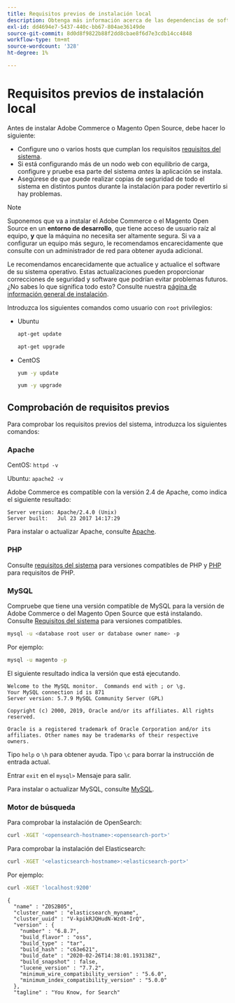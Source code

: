 ```yaml
---
title: Requisitos previos de instalación local
description: Obtenga más información acerca de las dependencias de software necesarias para las instalaciones locales de Adobe Commerce.
exl-id: dd4694e7-5437-440c-bb67-804ae36149de
source-git-commit: 8d0d8f9822b88f2dd8cbae8f6d7e3cdb14cc4848
workflow-type: tm+mt
source-wordcount: '328'
ht-degree: 1%

---
```


# Requisitos previos de instalación local

Antes de instalar Adobe Commerce o Magento Open Source, debe hacer lo siguiente:

* Configure uno o varios hosts que cumplan los requisitos [requisitos del sistema](../system-requirements.md).
* Si está configurando más de un nodo web con equilibrio de carga, configure y pruebe esa parte del sistema _antes_ la aplicación se instala.
* Asegúrese de que puede realizar copias de seguridad de todo el sistema en distintos puntos durante la instalación para poder revertirlo si hay problemas.

>[!NOTE]
>
>Suponemos que va a instalar el Adobe Commerce o el Magento Open Source en un **entorno de desarrollo**, que tiene acceso de usuario raíz al equipo, **y** que la máquina no necesita ser altamente segura. Si va a configurar un equipo más seguro, le recomendamos encarecidamente que consulte con un administrador de red para obtener ayuda adicional.

Le recomendamos encarecidamente que actualice y actualice el software de su sistema operativo. Estas actualizaciones pueden proporcionar correcciones de seguridad y software que podrían evitar problemas futuros. ¿No sabes lo que significa todo esto? Consulte nuestra [página de información general de instalación](../overview.md).

Introduzca los siguientes comandos como usuario con `root` privilegios:

* Ubuntu

  ```bash
  apt-get update
  ```

  ```bash
  apt-get upgrade
  ```

* CentOS

  ```bash
  yum -y update
  ```

  ```bash
  yum -y upgrade
  ```

## Comprobación de requisitos previos

Para comprobar los requisitos previos del sistema, introduzca los siguientes comandos:

### Apache

CentOS: `httpd -v`

Ubuntu: `apache2 -v`

Adobe Commerce es compatible con la versión 2.4 de Apache, como indica el siguiente resultado:

```terminal
Server version: Apache/2.4.0 (Unix)
Server built:   Jul 23 2017 14:17:29
```

Para instalar o actualizar Apache, consulte [Apache](web-server/apache.md).

### PHP

Consulte [requisitos del sistema](../system-requirements.md) para versiones compatibles de PHP y [PHP](../system-requirements.md#php-settings) para requisitos de PHP.

### MySQL

Compruebe que tiene una versión compatible de MySQL para la versión de Adobe Commerce o del Magento Open Source que está instalando. Consulte [Requisitos del sistema](../system-requirements.md) para versiones compatibles.

```bash
mysql -u <database root user or database owner name> -p
```

Por ejemplo:

```bash
mysql -u magento -p
```

El siguiente resultado indica la versión que está ejecutando.

```terminal
Welcome to the MySQL monitor.  Commands end with ; or \g.
Your MySQL connection id is 871
Server version: 5.7.9 MySQL Community Server (GPL)

Copyright (c) 2000, 2019, Oracle and/or its affiliates. All rights reserved.

Oracle is a registered trademark of Oracle Corporation and/or its
affiliates. Other names may be trademarks of their respective
owners.
```

Tipo `help` o `\h` para obtener ayuda. Tipo `\c` para borrar la instrucción de entrada actual.

Entrar `exit` en el `mysql>` Mensaje para salir.

Para instalar o actualizar MySQL, consulte [MySQL](database/mysql.md).

### Motor de búsqueda

Para comprobar la instalación de OpenSearch:

```bash
curl -XGET '<opensearch-hostname>:<opensearch-port>'
```

Para comprobar la instalación del Elasticsearch:

```bash
curl -XGET '<elasticsearch-hostname>:<elasticsearch-port>'
```

Por ejemplo:

```bash
curl -XGET 'localhost:9200'
```

```terminal
{
  "name" : "Z0S2B05",
  "cluster_name" : "elasticsearch_myname",
  "cluster_uuid" : "V-kpikRJQHudN-Wzdt-IrQ",
  "version" : {
    "number" : "6.8.7",
    "build_flavor" : "oss",
    "build_type" : "tar",
    "build_hash" : "c63e621",
    "build_date" : "2020-02-26T14:38:01.193138Z",
    "build_snapshot" : false,
    "lucene_version" : "7.7.2",
    "minimum_wire_compatibility_version" : "5.6.0",
    "minimum_index_compatibility_version" : "5.0.0"
  },
  "tagline" : "You Know, for Search"
```
